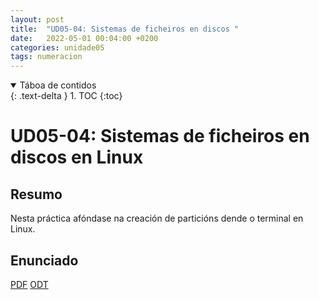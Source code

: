 ```yaml
---
layout: post
title:  "UD05-04: Sistemas de ficheiros en discos "
date:   2022-05-01 00:04:00 +0200
categories: unidade05
tags: numeracion 
---
```


<details open markdown="block">
  <summary>
    Táboa de contidos
  </summary>
  {: .text-delta }
1. TOC
{:toc}
</details>

# UD05-04: Sistemas de ficheiros en discos en Linux



## Resumo 
Nesta práctica afóndase na creación de particións dende o terminal en Linux.

## Enunciado 
[PDF]({{site.baseurl}}/unidade05/t04-discos-alumnado.pdf)
[ODT]({{site.baseurl}}unidade05/t04-discos-alumnado.odt)
